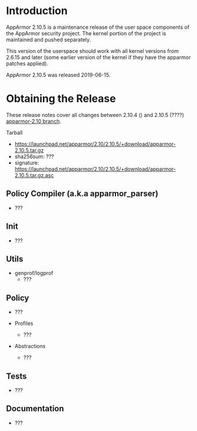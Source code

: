 Introduction
============

AppArmor 2.10.5 is a maintenance release of the user space components
of the AppArmor security project. The kernel portion of the project
is maintained and pushed separately.

This version of the userspace should work with all kernel versions from
2.6.15 and later (some earlier version of the kernel if they have the
apparmor patches applied).

AppArmor 2.10.5 was released 2019-06-15.


# Obtaining the Release
These release notes cover all changes between 2.10.4 () and 2.10.5 (????) [apparmor-2.10 branch](https://gitlab.com/apparmor/apparmor/tree/apparmor-2.10).

Tarball
-   <https://launchpad.net/apparmor/2.10/2.10.5/+download/apparmor-2.10.5.tar.gz>
-   sha256sum: ???
-   signature: <https://launchpad.net/apparmor/2.10/2.10.5/+download/apparmor-2.10.5.tar.gz.asc>



Policy Compiler (a.k.a apparmor\_parser)
----------------------------------------
- ???

Init
----
- ???

Utils
-----

-  genprof/logprof
   - ???

Policy
------
- ???

- Profiles
  - ???

- Abstractions
  - ???


Tests
-----
- ???

Documentation
-------------
- ???

